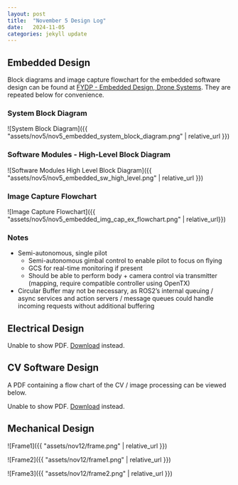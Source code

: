 ```yaml
---
layout: post
title:  "November 5 Design Log"
date:   2024-11-05
categories: jekyll update
---
```


## Embedded Design
Block diagrams and image capture flowchart for the embedded software design can be found at
[FYDP - Embedded Design, Drone Systems](https://docs.google.com/presentation/d/17k1I2zMo0NZMISUKjszZMWU5g44HDWig1tOEQQhF7TI/edit#slide=id.g311a7c1ce05_0_4). They are repeated below for convenience.

### System Block Diagram

![System Block Diagram]({{ "assets/nov5/nov5_embedded_system_block_diagram.png" | relative_url }})

### Software Modules - High-Level Block Diagram

![Software Modules High Level Block Diagram]({{ "assets/nov5/nov5_embedded_sw_high_level.png" | relative_url }})

### Image Capture Flowchart

![Image Capture Flowchart]({{ "assets/nov5/nov5_embedded_img_cap_ex_flowchart.png" | relative_url}})

### Notes
* Semi-autonomous, single pilot
    * Semi-autonomous gimbal control to enable pilot to focus on flying
    * GCS for real-time monitoring if present
    * Should be able to perform body + camera control via transmitter (mapping, require compatible controller using OpenTX)
* Circular Buffer may not be necessary, as ROS2’s internal queuing / async services and action servers / message queues could handle incoming requests without additional buffering

## Electrical Design

<object data="{{ 'assets/nov5/electrical_schematic_basic.pdf' | relative_url }}" type="application/pdf" width="100%" height="600px">
    <p>Unable to show PDF.
    <a href="{{ 'assets/nov5/electrical_schematic_basic.pdf' | relative_url }}">Download</a> instead.</p>
</object>

## CV Software Design

A PDF containing a flow chart of the CV / image processing can be viewed below.

<object data="{{ 'assets/nov5/capstone_flowchart_1.pdf' | relative_url }}" type="application/pdf" width="100%" height="600px">
    <p>Unable to show PDF.
    <a href="{{ 'assets/nov5/capstone_flowchart_1.pdf' | relative_url }}">Download</a> instead.</p>
</object>

## Mechanical Design

![Frame1]({{ "assets/nov12/frame.png" | relative_url }})

![Frame2]({{ "assets/nov12/frame1.png" | relative_url }})

![Frame3]({{ "assets/nov12/frame2.png" | relative_url }})

